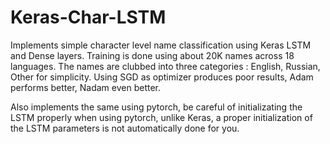 # Keras-Char-LSTM

Implements simple character level name classification using Keras LSTM and Dense layers. Training is done using about 20K names across 18 languages. The names are clubbed into three categories : English, Russian, Other for simplicity. Using SGD as optimizer produces poor results, Adam performs better, Nadam even better.

Also implements the same using pytorch, be careful of initializating the LSTM properly when using pytorch, unlike Keras, a proper initialization of the LSTM parameters is not automatically done for you. 
